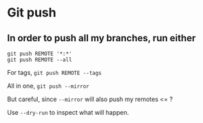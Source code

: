 # Git push

## In order to push all my branches, run either
```
git push REMOTE '*:*'
git push REMOTE --all
```
For tags,
`git push REMOTE --tags`

All in one,
`git push --mirror`

But careful, since `--mirror` will also push my remotes <= ?

Use `--dry-run` to inspect what will happen.
